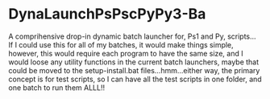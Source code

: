 # DynaLaunchPsPscPyPy3-Ba
A comprihensive drop-in dynamic batch launcher for, Ps1 and Py, scripts...
If I could use this for all of my batches, it would make things simple, however, this would require each program to have the same size, and I would loose any utility functions in the current batch launchers, maybe that could be moved to the setup-install.bat files...hmm...either way, the primary concept is for test scripts, so I can have all the test scripts in one folder, and one batch to run them ALLL!!
